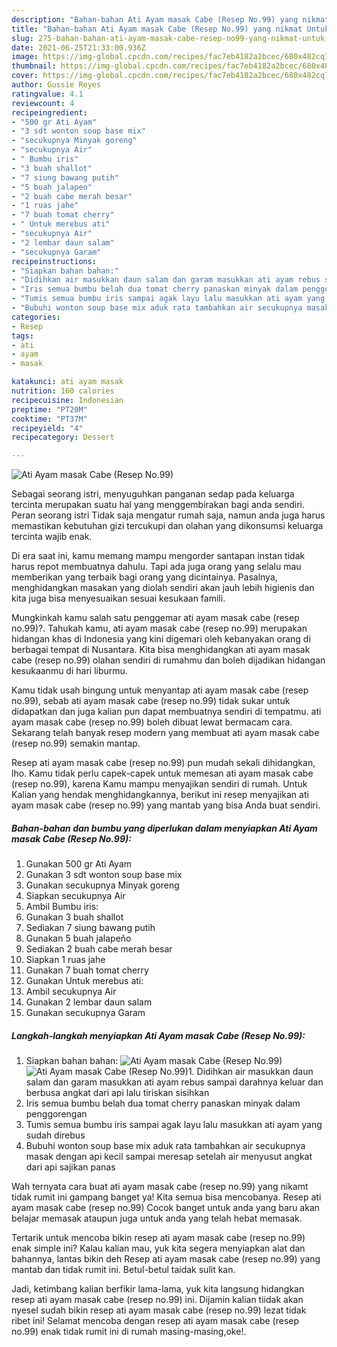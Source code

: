 ```yaml
---
description: "Bahan-bahan Ati Ayam masak Cabe (Resep No.99) yang nikmat Untuk Jualan"
title: "Bahan-bahan Ati Ayam masak Cabe (Resep No.99) yang nikmat Untuk Jualan"
slug: 275-bahan-bahan-ati-ayam-masak-cabe-resep-no99-yang-nikmat-untuk-jualan
date: 2021-06-25T21:33:00.936Z
image: https://img-global.cpcdn.com/recipes/fac7eb4182a2bcec/680x482cq70/ati-ayam-masak-cabe-resep-no99-foto-resep-utama.jpg
thumbnail: https://img-global.cpcdn.com/recipes/fac7eb4182a2bcec/680x482cq70/ati-ayam-masak-cabe-resep-no99-foto-resep-utama.jpg
cover: https://img-global.cpcdn.com/recipes/fac7eb4182a2bcec/680x482cq70/ati-ayam-masak-cabe-resep-no99-foto-resep-utama.jpg
author: Gussie Reyes
ratingvalue: 4.1
reviewcount: 4
recipeingredient:
- "500 gr Ati Ayam"
- "3 sdt wonton soup base mix"
- "secukupnya Minyak goreng"
- "secukupnya Air"
- " Bumbu iris"
- "3 buah shallot"
- "7 siung bawang putih"
- "5 buah jalapeo"
- "2 buah cabe merah besar"
- "1 ruas jahe"
- "7 buah tomat cherry"
- " Untuk merebus ati"
- "secukupnya Air"
- "2 lembar daun salam"
- "secukupnya Garam"
recipeinstructions:
- "Siapkan bahan bahan:"
- "Didihkan air masukkan daun salam dan garam masukkan ati ayam rebus sampai darahnya keluar dan berbusa angkat dari api lalu tiriskan sisihkan"
- "Iris semua bumbu belah dua tomat cherry panaskan minyak dalam penggorengan"
- "Tumis semua bumbu iris sampai agak layu lalu masukkan ati ayam yang sudah direbus"
- "Bubuhi wonton soup base mix aduk rata tambahkan air secukupnya masak dengan api kecil sampai meresap setelah air menyusut angkat dari api sajikan panas"
categories:
- Resep
tags:
- ati
- ayam
- masak

katakunci: ati ayam masak 
nutrition: 160 calories
recipecuisine: Indonesian
preptime: "PT20M"
cooktime: "PT37M"
recipeyield: "4"
recipecategory: Dessert

---
```



![Ati Ayam masak Cabe (Resep No.99)](https://img-global.cpcdn.com/recipes/fac7eb4182a2bcec/680x482cq70/ati-ayam-masak-cabe-resep-no99-foto-resep-utama.jpg)

Sebagai seorang istri, menyuguhkan panganan sedap pada keluarga tercinta merupakan suatu hal yang menggembirakan bagi anda sendiri. Peran seorang istri Tidak saja mengatur rumah saja, namun anda juga harus memastikan kebutuhan gizi tercukupi dan olahan yang dikonsumsi keluarga tercinta wajib enak.

Di era  saat ini, kamu memang mampu mengorder santapan instan tidak harus repot membuatnya dahulu. Tapi ada juga orang yang selalu mau memberikan yang terbaik bagi orang yang dicintainya. Pasalnya, menghidangkan masakan yang diolah sendiri akan jauh lebih higienis dan kita juga bisa menyesuaikan sesuai kesukaan famili. 



Mungkinkah kamu salah satu penggemar ati ayam masak cabe (resep no.99)?. Tahukah kamu, ati ayam masak cabe (resep no.99) merupakan hidangan khas di Indonesia yang kini digemari oleh kebanyakan orang di berbagai tempat di Nusantara. Kita bisa menghidangkan ati ayam masak cabe (resep no.99) olahan sendiri di rumahmu dan boleh dijadikan hidangan kesukaanmu di hari liburmu.

Kamu tidak usah bingung untuk menyantap ati ayam masak cabe (resep no.99), sebab ati ayam masak cabe (resep no.99) tidak sukar untuk didapatkan dan juga kalian pun dapat membuatnya sendiri di tempatmu. ati ayam masak cabe (resep no.99) boleh dibuat lewat bermacam cara. Sekarang telah banyak resep modern yang membuat ati ayam masak cabe (resep no.99) semakin mantap.

Resep ati ayam masak cabe (resep no.99) pun mudah sekali dihidangkan, lho. Kamu tidak perlu capek-capek untuk memesan ati ayam masak cabe (resep no.99), karena Kamu mampu menyajikan sendiri di rumah. Untuk Kalian yang hendak menghidangkannya, berikut ini resep menyajikan ati ayam masak cabe (resep no.99) yang mantab yang bisa Anda buat sendiri.

<!--inarticleads1-->

##### Bahan-bahan dan bumbu yang diperlukan dalam menyiapkan Ati Ayam masak Cabe (Resep No.99):

1. Gunakan 500 gr Ati Ayam
1. Gunakan 3 sdt wonton soup base mix
1. Gunakan secukupnya Minyak goreng
1. Siapkan secukupnya Air
1. Ambil  Bumbu iris:
1. Gunakan 3 buah shallot
1. Sediakan 7 siung bawang putih
1. Gunakan 5 buah jalapeño
1. Sediakan 2 buah cabe merah besar
1. Siapkan 1 ruas jahe
1. Gunakan 7 buah tomat cherry
1. Gunakan  Untuk merebus ati:
1. Ambil secukupnya Air
1. Gunakan 2 lembar daun salam
1. Gunakan secukupnya Garam




<!--inarticleads2-->

##### Langkah-langkah menyiapkan Ati Ayam masak Cabe (Resep No.99):

1. Siapkan bahan bahan:
<img src="https://img-global.cpcdn.com/steps/b5d270b9029bc0fd/160x128cq70/ati-ayam-masak-cabe-resep-no99-langkah-memasak-1-foto.jpg" alt="Ati Ayam masak Cabe (Resep No.99)"><img src="https://img-global.cpcdn.com/steps/06a26a9b30d263a3/160x128cq70/ati-ayam-masak-cabe-resep-no99-langkah-memasak-1-foto.jpg" alt="Ati Ayam masak Cabe (Resep No.99)">1. Didihkan air masukkan daun salam dan garam masukkan ati ayam rebus sampai darahnya keluar dan berbusa angkat dari api lalu tiriskan sisihkan
1. Iris semua bumbu belah dua tomat cherry panaskan minyak dalam penggorengan
1. Tumis semua bumbu iris sampai agak layu lalu masukkan ati ayam yang sudah direbus
1. Bubuhi wonton soup base mix aduk rata tambahkan air secukupnya masak dengan api kecil sampai meresap setelah air menyusut angkat dari api sajikan panas




Wah ternyata cara buat ati ayam masak cabe (resep no.99) yang nikamt tidak rumit ini gampang banget ya! Kita semua bisa mencobanya. Resep ati ayam masak cabe (resep no.99) Cocok banget untuk anda yang baru akan belajar memasak ataupun juga untuk anda yang telah hebat memasak.

Tertarik untuk mencoba bikin resep ati ayam masak cabe (resep no.99) enak simple ini? Kalau kalian mau, yuk kita segera menyiapkan alat dan bahannya, lantas bikin deh Resep ati ayam masak cabe (resep no.99) yang mantab dan tidak rumit ini. Betul-betul taidak sulit kan. 

Jadi, ketimbang kalian berfikir lama-lama, yuk kita langsung hidangkan resep ati ayam masak cabe (resep no.99) ini. Dijamin kalian tiidak akan nyesel sudah bikin resep ati ayam masak cabe (resep no.99) lezat tidak ribet ini! Selamat mencoba dengan resep ati ayam masak cabe (resep no.99) enak tidak rumit ini di rumah masing-masing,oke!.

